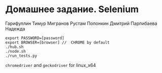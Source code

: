 # Домашнее задание. Selenium

Гарифуллин Тимур
Мигранов Рустам
Попонкин Дмитрий
Парпибаева Надежда

```
export PASSWORD=[password]
export BROWSER=[browser] //  CHROME by default
./hub.sh
./node.sh
./run_tests.py
```

`chromedriver` and `geckodriver` for linux_x64
